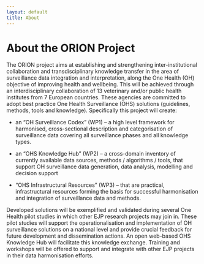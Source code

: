 ```yaml
---
layout: default
title: About
---
```

# About the ORION Project

The ORION project aims at establishing and strengthening inter-institutional collaboration and transdisciplinary knowledge transfer in the area of surveillance data integration and interpretation, along the One Health (OH) objective of improving health and wellbeing. This will be achieved through an interdisciplinary collaboration of 13 veterinary and/or public health institutes from 7 European countries. These agencies are committed to adopt best practice One Health Surveillance (OHS) solutions (guidelines, methods, tools and knowledge).  Specifically this project will create:

* an “OH Surveillance Codex” (WP1) – a high level framework for harmonised, cross-sectional description and categorisation of surveillance data covering all surveillance phases and all knowledge types.

* an “OHS Knowledge Hub” (WP2) – a cross-domain inventory of currently available data sources, methods / algorithms / tools, that support OH surveillance data generation, data analysis, modelling and decision support 

* “OHS Infrastructural Resources” (WP3) – that are practical, infrastructural resources forming the basis for successful harmonisation and integration of surveillance data and methods. 

Developed solutions will be exemplified and validated during several One Health pilot studies in which other EJP research projects may join in. These pilot studies will support the operationalisation and implementation of OH surveillance solutions on a national level and provide crucial feedback for future development and dissemination actions. An open web-based OHS Knowledge Hub will facilitate this knowledge exchange. Training and workshops will be offered to support and integrate with other EJP projects in their data harmonisation efforts.

